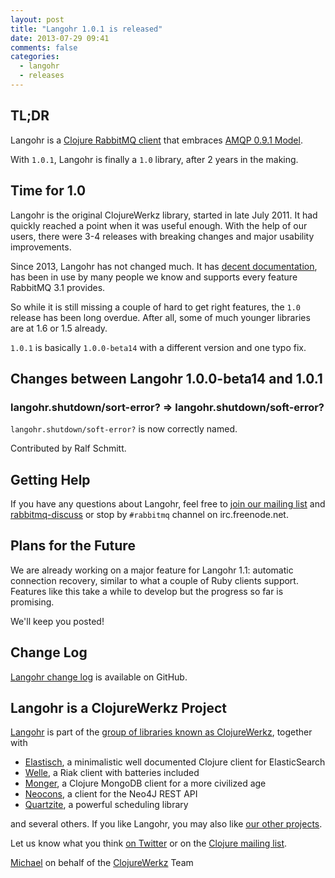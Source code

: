```yaml
---
layout: post
title: "Langohr 1.0.1 is released"
date: 2013-07-29 09:41
comments: false
categories:
  - langohr
  - releases
---
```


## TL;DR

Langohr is a [Clojure RabbitMQ client](http://clojurerabbitmq.info) that embraces [AMQP 0.9.1 Model](http://www.rabbitmq.com/tutorials/amqp-concepts.html).

With `1.0.1`, Langohr is finally a `1.0` library, after 2 years in the making.


## Time for 1.0

Langohr is the original ClojureWerkz library, started in late July 2011. It had quickly reached a point when it was
useful enough. With the help of our users, there were 3-4 releases with breaking changes and major usability
improvements.

Since 2013, Langohr has not changed much. It has [decent documentation](http://clojurerabbitmq.info), has been in
use by many people we know and supports every feature RabbitMQ 3.1 provides.

So while it is still missing a couple of hard to get right features, the `1.0` release has been long overdue.
After all, some of much younger libraries are at 1.6 or 1.5 already.

`1.0.1` is basically `1.0.0-beta14` with a different version and one typo fix.


## Changes between Langohr 1.0.0-beta14 and 1.0.1

### langohr.shutdown/sort-error? => langohr.shutdown/soft-error?

`langohr.shutdown/soft-error?` is now correctly named.

Contributed by Ralf Schmitt.


## Getting Help

If you have any questions about Langohr, feel free to [join our mailing list](https://groups.google.com/forum/#!forum/clojure-rabbitmq) and [rabbitmq-discuss](https://lists.rabbitmq.com/cgi-bin/mailman/listinfo/rabbitmq-discuss)
or stop by `#rabbitmq` channel on irc.freenode.net.



## Plans for the Future

We are already working on a major feature for Langohr 1.1: automatic connection recovery, similar to what
a couple of Ruby clients support. Features like this take a while to develop but the progress so far
is promising.

We'll keep you posted!



## Change Log

[Langohr change log](https://github.com/michaelklishin/langohr/blob/master/ChangeLog.md) is available on GitHub.


## Langohr is a ClojureWerkz Project

[Langohr](http://clojurerabbitmq.info) is part of the [group of libraries known as ClojureWerkz](http://clojurewerkz.org), together with

 * [Elastisch](http://clojureelasticsearch.info), a minimalistic well documented Clojure client for ElasticSearch
 * [Welle](http://clojureriak.info), a Riak client with batteries included
 * [Monger](http://clojuremongodb.info), a Clojure MongoDB client for a more civilized age
 * [Neocons](http://clojureneo4j.info), a client for the Neo4J REST API
 * [Quartzite](http://clojurequartz.info), a powerful scheduling library

and several others. If you like Langohr, you may also like [our other projects](http://clojurewerkz.org).

Let us know what you think [on Twitter](http://twitter.com/clojurewerkz) or on the [Clojure mailing list](https://groups.google.com/group/clojure).


[Michael](http://twitter.com/michaelklishin) on behalf of the [ClojureWerkz](http://clojurewerkz.org) Team
